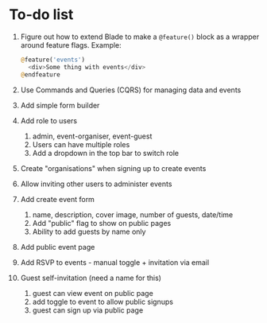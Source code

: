 # To-do list

1. Figure out how to extend Blade to make a `@feature()` block as a wrapper around feature flags. Example:
   ```php
   @feature('events')
     <div>Some thing with events</div>
   @endfeature
   ```
   
2. Use Commands and Queries (CQRS) for managing data and events
3. Add simple form builder
4. Add role to users
   1. admin, event-organiser, event-guest
   2. Users can have multiple roles
   3. Add a dropdown in the top bar to switch role
5. Create "organisations" when signing up to create events
6. Allow inviting other users to administer events
7. Add create event form
   1. name, description, cover image, number of guests, date/time
   2. Add "public" flag to show on public pages
   3. Ability to add guests by name only
8. Add public event page
9. Add RSVP to events - manual toggle + invitation via email
10. Guest self-invitation (need a name for this)
    1. guest can view event on public page
    2. add toggle to event to allow public signups
    3. guest can sign up via public page
